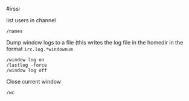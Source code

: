 #irssi

list users in channel

	/names

Dump window logs to a file (this writes the log file in the homedir in the format `irc.log.*windownum`

	/window log on 
	/lastlog -force 
	/window log off 

Close current window

	/wc
